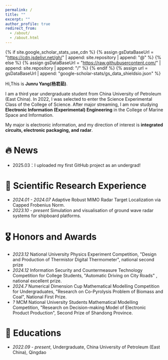 ```yaml
---
permalink: /
title: ""
excerpt: ""
author_profile: true
redirect_from: 
  - /about/
  - /about.html
---
```


{% if site.google_scholar_stats_use_cdn %}
{% assign gsDataBaseUrl = "https://cdn.jsdelivr.net/gh/" | append: site.repository | append: "@" %}
{% else %}
{% assign gsDataBaseUrl = "https://raw.githubusercontent.com/" | append: site.repository | append: "/" %}
{% endif %}
{% assign url = gsDataBaseUrl | append: "google-scholar-stats/gs_data_shieldsio.json" %}

<span class='anchor' id='about-me'></span>

Hi,This is **Junru Yang(杨君茹)**.

I am a third year undergraduate student from China University of Petroleum (East China). In 2022, I was selected to enter the Science Experimental Class of the College of Science. After major streaming, I am now studying **Electronic Information (Experimental) Engineering** in the College of Marine Space and Information.

My major is electronic information, and my direction of interest is **integrated circuits, electronic packaging, and radar**.

# 🔥 News
- 2025.03：I uploaded my first GitHub project as an undergrad! 

# 📝 Scientific Research Experience
- *2024.01 - 2024.07* Adaptive Robust MIMO Radar Target Localization via Capped Frobenius Norm.
- *2023.10 - present* Simulation and visualisation of ground wave radar systems for shipboard platforms.


# 🎖 Honors and Awards
- *2023.12* National University Physics Experiment Competition, "Design and Production of Thermistor Digital Thermometer", national second prize
- *2024.12* Information Security and Countermeasure Technology Competition for College Students, "Automatic Driving on City Roads" , national excellent prize.
- *2024.7* Numerical Dimension Cup Mathematical Modelling Competition for Undergraduates, "Research on Co-Pyrolysis Problem of Biomass and Coal", National First Prize.
- *?* MCM National University Students Mathematical Modelling Competition, "Research on Decision-making Model of Electronic Product Production", Second Prize of Shandong Province.

# 📖 Educations
- *2022.09 - present*, Undergraduate, China University of Petroleum (East China), Qingdao
